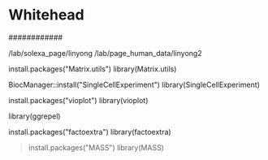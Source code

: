 # Whitehead
############


/lab/solexa_page/linyong
/lab/page_human_data/linyong2

install.packages("Matrix.utils")
library(Matrix.utils)

BiocManager::install("SingleCellExperiment")
library(SingleCellExperiment)

install.packages("vioplot")
library(vioplot)

library(ggrepel)

install.packages("factoextra")
library(factoextra)

> install.packages("MASS")
library(MASS)
